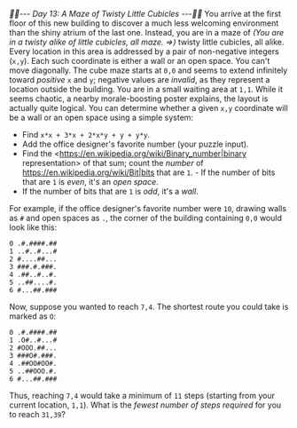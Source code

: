 *:calendar::calendar:--- Day 13: A Maze of Twisty Little Cubicles ---:calendar::calendar:*
You arrive at the first floor of this new building to discover a much less welcoming environment than the shiny atrium of the last one.  Instead, you are in a maze of _(You are in a twisty alike of little cubicles, all maze. =>)_ twisty little cubicles, all alike.
Every location in this area is addressed by a pair of non-negative integers (`x,y`). Each such coordinate is either a wall or an open space. You can't move diagonally. The cube maze starts at `0,0` and seems to extend infinitely toward *positive* `x` and `y`; negative values are *invalid*, as they represent a location outside the building. You are in a small waiting area at `1,1`.
While it seems chaotic, a nearby morale-boosting poster explains, the layout is actually quite logical. You can determine whether a given `x,y` coordinate will be a wall or an open space using a simple system:

- Find `x*x + 3*x + 2*x*y + y + y*y`.
- Add the office designer's favorite number (your puzzle input).
- Find the <https://en.wikipedia.org/wiki/Binary_number|binary representation> of that sum; count the *number* of <https://en.wikipedia.org/wiki/Bit|bits> that are `1`.  - If the number of bits that are `1` is *even*, it's an *open space*.
- If the number of bits that are `1` is *odd*, it's a *wall*.



For example, if the office designer's favorite number were `10`, drawing walls as `#` and open spaces as `.`, the corner of the building containing `0,0` would look like this:
```  0123456789
0 .#.####.##
1 ..#..#...#
2 #....##...
3 ###.#.###.
4 .##..#..#.
5 ..##....#.
6 #...##.###
```
Now, suppose you wanted to reach `7,4`. The shortest route you could take is marked as `O`:
```  0123456789
0 .#.####.##
1 .O#..#...#
2 #OOO.##...
3 ###O#.###.
4 .##OO#OO#.
5 ..##OOO.#.
6 #...##.###
```
Thus, reaching `7,4` would take a minimum of `11` steps (starting from your current location, `1,1`).
What is the *fewest number of steps required* for you to reach `31,39`?
